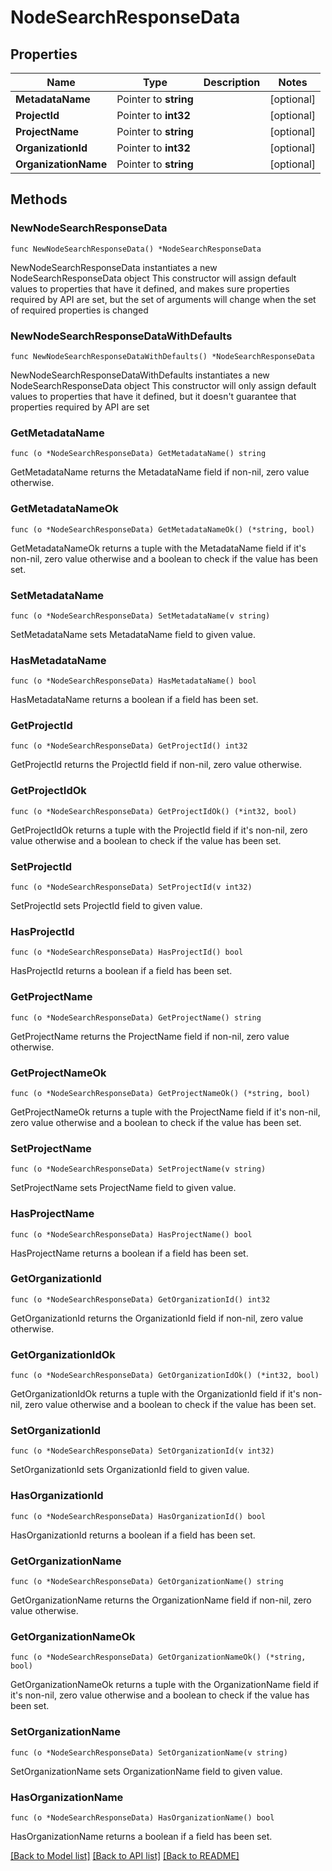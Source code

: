 # NodeSearchResponseData

## Properties

Name | Type | Description | Notes
------------ | ------------- | ------------- | -------------
**MetadataName** | Pointer to **string** |  | [optional] 
**ProjectId** | Pointer to **int32** |  | [optional] 
**ProjectName** | Pointer to **string** |  | [optional] 
**OrganizationId** | Pointer to **int32** |  | [optional] 
**OrganizationName** | Pointer to **string** |  | [optional] 

## Methods

### NewNodeSearchResponseData

`func NewNodeSearchResponseData() *NodeSearchResponseData`

NewNodeSearchResponseData instantiates a new NodeSearchResponseData object
This constructor will assign default values to properties that have it defined,
and makes sure properties required by API are set, but the set of arguments
will change when the set of required properties is changed

### NewNodeSearchResponseDataWithDefaults

`func NewNodeSearchResponseDataWithDefaults() *NodeSearchResponseData`

NewNodeSearchResponseDataWithDefaults instantiates a new NodeSearchResponseData object
This constructor will only assign default values to properties that have it defined,
but it doesn't guarantee that properties required by API are set

### GetMetadataName

`func (o *NodeSearchResponseData) GetMetadataName() string`

GetMetadataName returns the MetadataName field if non-nil, zero value otherwise.

### GetMetadataNameOk

`func (o *NodeSearchResponseData) GetMetadataNameOk() (*string, bool)`

GetMetadataNameOk returns a tuple with the MetadataName field if it's non-nil, zero value otherwise
and a boolean to check if the value has been set.

### SetMetadataName

`func (o *NodeSearchResponseData) SetMetadataName(v string)`

SetMetadataName sets MetadataName field to given value.

### HasMetadataName

`func (o *NodeSearchResponseData) HasMetadataName() bool`

HasMetadataName returns a boolean if a field has been set.

### GetProjectId

`func (o *NodeSearchResponseData) GetProjectId() int32`

GetProjectId returns the ProjectId field if non-nil, zero value otherwise.

### GetProjectIdOk

`func (o *NodeSearchResponseData) GetProjectIdOk() (*int32, bool)`

GetProjectIdOk returns a tuple with the ProjectId field if it's non-nil, zero value otherwise
and a boolean to check if the value has been set.

### SetProjectId

`func (o *NodeSearchResponseData) SetProjectId(v int32)`

SetProjectId sets ProjectId field to given value.

### HasProjectId

`func (o *NodeSearchResponseData) HasProjectId() bool`

HasProjectId returns a boolean if a field has been set.

### GetProjectName

`func (o *NodeSearchResponseData) GetProjectName() string`

GetProjectName returns the ProjectName field if non-nil, zero value otherwise.

### GetProjectNameOk

`func (o *NodeSearchResponseData) GetProjectNameOk() (*string, bool)`

GetProjectNameOk returns a tuple with the ProjectName field if it's non-nil, zero value otherwise
and a boolean to check if the value has been set.

### SetProjectName

`func (o *NodeSearchResponseData) SetProjectName(v string)`

SetProjectName sets ProjectName field to given value.

### HasProjectName

`func (o *NodeSearchResponseData) HasProjectName() bool`

HasProjectName returns a boolean if a field has been set.

### GetOrganizationId

`func (o *NodeSearchResponseData) GetOrganizationId() int32`

GetOrganizationId returns the OrganizationId field if non-nil, zero value otherwise.

### GetOrganizationIdOk

`func (o *NodeSearchResponseData) GetOrganizationIdOk() (*int32, bool)`

GetOrganizationIdOk returns a tuple with the OrganizationId field if it's non-nil, zero value otherwise
and a boolean to check if the value has been set.

### SetOrganizationId

`func (o *NodeSearchResponseData) SetOrganizationId(v int32)`

SetOrganizationId sets OrganizationId field to given value.

### HasOrganizationId

`func (o *NodeSearchResponseData) HasOrganizationId() bool`

HasOrganizationId returns a boolean if a field has been set.

### GetOrganizationName

`func (o *NodeSearchResponseData) GetOrganizationName() string`

GetOrganizationName returns the OrganizationName field if non-nil, zero value otherwise.

### GetOrganizationNameOk

`func (o *NodeSearchResponseData) GetOrganizationNameOk() (*string, bool)`

GetOrganizationNameOk returns a tuple with the OrganizationName field if it's non-nil, zero value otherwise
and a boolean to check if the value has been set.

### SetOrganizationName

`func (o *NodeSearchResponseData) SetOrganizationName(v string)`

SetOrganizationName sets OrganizationName field to given value.

### HasOrganizationName

`func (o *NodeSearchResponseData) HasOrganizationName() bool`

HasOrganizationName returns a boolean if a field has been set.


[[Back to Model list]](../README.md#documentation-for-models) [[Back to API list]](../README.md#documentation-for-api-endpoints) [[Back to README]](../README.md)


